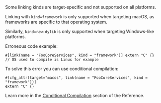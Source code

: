 Some linking kinds are target-specific and not supported on all platforms.

Linking with `kind=framework` is only supported when targeting macOS,
as frameworks are specific to that operating system.

Similarly, `kind=raw-dylib` is only supported when targeting Windows-like
platforms.

Erroneous code example:

```ignore (should-compile_fail-but-cannot-doctest-conditionally-without-macos)
#[link(name = "FooCoreServices", kind = "framework")] extern "C" {}
// OS used to compile is Linux for example
```

To solve this error you can use conditional compilation:

```
#[cfg_attr(target="macos", link(name = "FooCoreServices", kind = "framework"))]
extern "C" {}
```

Learn more in the [Conditional Compilation][conditional-compilation] section
of the Reference.

[conditional-compilation]: https://doc.rust-lang.org/reference/attributes.html#conditional-compilation
